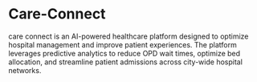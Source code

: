 # Care-Connect
care connect is an AI-powered healthcare platform designed to optimize hospital management and improve patient experiences. The platform leverages predictive analytics to reduce OPD wait times, optimize bed allocation, and streamline patient admissions across city-wide hospital networks.
